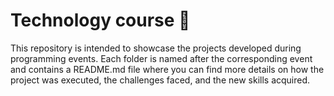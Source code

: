# Technology course 🚀

This repository is intended to showcase the projects developed during programming events. Each folder is named after the corresponding event and contains a README.md file where you can find more details on how the project was executed, the challenges faced, and the new skills acquired.
